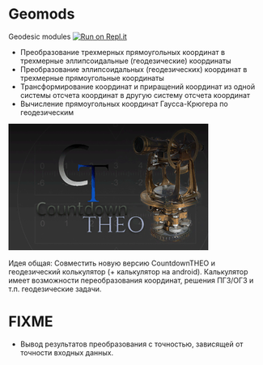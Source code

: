 # Geomods
Geodesic modules
[![Run on Repl.it](https://repl.it/badge/github/maxmyslivets/Geomods)](https://repl.it/github/maxmyslivets/Geomods)

* Преобразование трехмерных прямоугольных координат в трехмерные эллипсоидальные (геодезические) координаты
* Преобразование эллипсоидальных (геодезических) координат в трехмерные прямоугольные координаты
* Трансформирование координат и приращений координат из одной системы отсчета координат в другую систему отсчета координат
* Вычисление прямоугольных координат Гаусса-Крюгера по геодезическим

![Image alt](https://github.com/maxmyslivets/Geomods/raw/master/image/readme_1.gif)

Идея общая:
Совместить новую версию CountdownTHEO и геодезический колькулятор (+ калькулятор на android).
Калькулятор имеет возможности переобразования координат, решения ПГЗ/ОГЗ и т.п. геодезические задачи.

# FIXME
* Вывод результатов преобразования с точностью, зависящей от точности входных данных.
